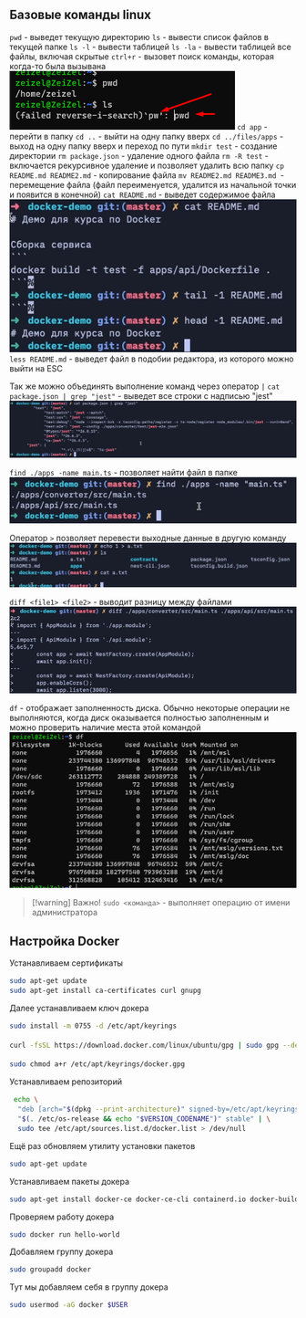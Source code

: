 
## Базовые команды linux

`pwd` - выведет текущую директорию 
`ls` - вывести список файлов в текущей папке
`ls -l` - вывести таблицей
`ls -la` - вывести таблицей все файлы, включая скрытые
`ctrl+r` - вызовет поиск команды, которая когда-то была вызывана
![](_png/d30efe629be53dcd1dcafb95272ee81a.png)
`cd app` - перейти в папку
`cd ..` - выйти на одну папку вверх
`cd ../files/apps` - выход на одну папку вверх и переход по пути
`mkdir test` - создание директории 
`rm package.json` - удаление одного файла
`rm -R test` - включается рекурсивное удаление и позволяет удалить всю папку
`cp README.md README2.md` - копирование файла
`mv README2.md README3.md `- перемещение файла (файл переименуется,  удалится из начальной точки и появится в конечной)
`cat README.md` - выведет содержимое файла
![](_png/6a04289ce7b8023770b4a6b311d69058.png)
`less README.md` - выведет файл в подобии редактора, из которого можно выйти на ESC 

Так же можно объединять выполнение команд через оператор `|`
`cat package.json | grep "jest"` - выведет все строки с надписью "jest"
![](_png/43500b24b206594a287796e2c52161cb.png)

`find ./apps -name main.ts` - позволяет найти файл в папке
![](_png/d371fc75d77c95dd1a5ca1b66128195b.png)

Оператор `>` позволяет перевести выходные данные в другую команду
![](_png/6c655af74eda7c5cd433710e7ec70043.png)

`diff <file1> <file2>` - выводит разницу между файлами
![](_png/2dbe636f19af141afc0fca95360400d3.png)

`df` - отображает заполненность диска. Обычно некоторые операции не выполняются, когда диск оказывается полностью заполненным и можно проверить наличие места этой командой
![](_png/621622454035d4dea759a05f79b45885.png)

>[!warning] Важно! 
> `sudo <команда>` - выполняет операцию от имени администратора

## Настройка Docker

Устанавливаем сертификаты 

```bash
sudo apt-get update
sudo apt-get install ca-certificates curl gnupg
```

Далее устанавливаем ключ докера

```bash
sudo install -m 0755 -d /etc/apt/keyrings

curl -fsSL https://download.docker.com/linux/ubuntu/gpg | sudo gpg --dearmor -o /etc/apt/keyrings/docker.gpg

sudo chmod a+r /etc/apt/keyrings/docker.gpg
```

Устанавливаем репозиторий

```bash
 echo \
  "deb [arch="$(dpkg --print-architecture)" signed-by=/etc/apt/keyrings/docker.gpg] https://download.docker.com/linux/ubuntu \
  "$(. /etc/os-release && echo "$VERSION_CODENAME")" stable" | \
  sudo tee /etc/apt/sources.list.d/docker.list > /dev/null
```

Ещё раз обновляем утилиту установки пакетов

```bash
sudo apt-get update
```

Устанавливаем пакеты докера

```bash
sudo apt-get install docker-ce docker-ce-cli containerd.io docker-buildx-plugin docker-compose-plugin
```

Проверяем работу докера

```bash
sudo docker run hello-world
```

Добавляем группу докера

```bash
sudo groupadd docker
```

Тут мы добавляем себя в группу докера

```bash
sudo usermod -aG docker $USER
```


